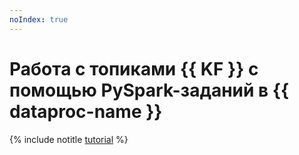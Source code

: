 ```yaml
---
noIndex: true
---
```


# Работа с топиками {{ KF }} с помощью PySpark-заданий в {{ dataproc-name }}

{% include notitle [tutorial](../../_tutorials/dataplatform/data-proc/data-proc-and-kafka.md) %}
